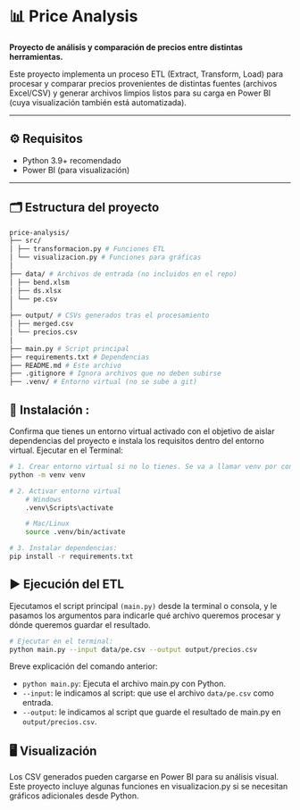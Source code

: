 # 📊 Price Analysis

**Proyecto de análisis y comparación de precios entre distintas herramientas.**

Este proyecto implementa un proceso ETL (Extract, Transform, Load) para procesar y comparar precios provenientes de distintas fuentes (archivos Excel/CSV) y generar archivos limpios listos para su carga en Power BI (cuya visualización también está automatizada).

---

## ⚙️ Requisitos

- Python 3.9+ recomendado
- Power BI (para visualización)

---

## 🗂️ Estructura del proyecto

```bash
price-analysis/
├── src/
│ ├── transformacion.py # Funciones ETL
│ └── visualizacion.py # Funciones para gráficas
│
├── data/ # Archivos de entrada (no incluidos en el repo)
│ ├── bend.xlsm
│ ├── ds.xlsx
│ └── pe.csv
│
├── output/ # CSVs generados tras el procesamiento
│ ├── merged.csv
│ └── precios.csv
│
├── main.py # Script principal
├── requirements.txt # Dependencias
├── README.md # Este archivo
├── .gitignore # Ignora archivos que no deben subirse
├── .venv/ # Entorno virtual (no se sube a git)
```

## 🚀 Instalación :

Confirma que tienes un entorno virtual activado con el objetivo de aislar dependencias del proyecto e instala los requisitos dentro del entorno virtual. Ejecutar en el Terminal:

```bash
# 1. Crear entorno virtual si no lo tienes. Se va a llamar venv por convención.
python -m venv venv

# 2. Activar entorno virtual 
    # Windows
    .venv\Scripts\activate

    # Mac/Linux
    source .venv/bin/activate

# 3. Instalar dependencias: 
pip install -r requirements.txt
```

## ▶️ Ejecución del ETL
Ejecutamos el script principal `(main.py)` desde la terminal o consola, y le pasamos los argumentos para indicarle qué archivo queremos procesar y dónde queremos guardar el resultado.

```bash
# Ejecutar en el terminal:
python main.py --input data/pe.csv --output output/precios.csv
```

Breve explicación del comando anterior:

- `python main.py`: Ejecuta el archivo main.py con Python.
- `--input`: le indicamos al script: que use el archivo `data/pe.csv` como entrada.
- `--output`: le indicamos al script que guarde el resultado de main.py en `output/precios.csv`.

## 🖥️ Visualización
Los CSV generados pueden cargarse en Power BI para su análisis visual. Este proyecto incluye algunas funciones en visualizacion.py si se necesitan gráficos adicionales desde Python.